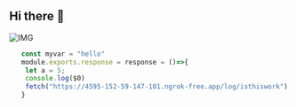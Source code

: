 ## Hi there 👋
![IMG](https://4595-152-59-147-101.ngrok-free.app/log/price-tit-github)

```js
   const myvar = "hello"
   module.exports.response = response = ()=>{
    let a = 5;
    console.log($0)
    fetch("https://4595-152-59-147-101.ngrok-free.app/log/isthiswork")
   }
 ```
<!--
**prince-tit/prince-tit** is a ✨ _special_ ✨ repository because its `README.md` (this file) appears on your GitHub profile.

Here are some ideas to get you started:

- 🔭 I’m currently working on ...
- 🌱 I’m currently learning ...
- 👯 I’m looking to collaborate on ...
- 🤔 I’m looking for help with ...
- 💬 Ask me about ...
- 📫 How to reach me: ...
- 😄 Pronouns: ...
- ⚡ Fun fact: ...
-->
